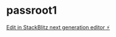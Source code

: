 # passroot1

[Edit in StackBlitz next generation editor ⚡️](https://stackblitz.com/~/github.com/Gowthamnitro5/passroot1)